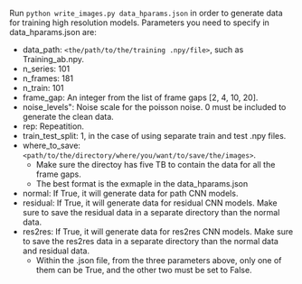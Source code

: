 Run `python write_images.py data_hparams.json` in order to generate data for training high resolution models.
Parameters you need to specify in data_hparams.json are:
- data_path: `<the/path/to/the/training .npy/file>`, such as Training_ab.npy.
- n_series: 101
- n_frames: 181
- n_train: 101
- frame_gap: An integer from the list of frame gaps [2, 4, 10, 20].
- noise_levels": Noise scale for the poisson noise. 0 must be included to generate the clean data.
- rep: Repeatition.
- train_test_split: 1, in the case of using separate train and test .npy files.
- where_to_save: `<path/to/the/directory/where/you/want/to/save/the/images>`.
    * Make sure the directoy has five TB to contain the data for all the frame gaps.
    * The best format is the exmaple in the data_hparams.json
- normal: If True, it will generate data for path CNN models.
- residual: If True, it will generate data for residual CNN models. Make sure to save the residual data in a separate directory than the normal data.
- res2res: If True, it will generate data for res2res CNN models. Make sure to save the res2res data in a separate directory than the normal data and residual data.
    * Within the .json file, from the three parameters above, only one of them can be True, and the other two must be set to False.
